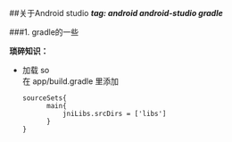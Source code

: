 ##关于Android studio
***tag: android android-studio gradle***     

###1. gradle的一些   

**琐碎知识：**   
+ 加载 so       
  在 app/build.gradle 里添加           
  ```             
  sourceSets{                        
  		main{                             
			jniLibs.srcDirs = ['libs']               
		}                  
  }               
  ```              
